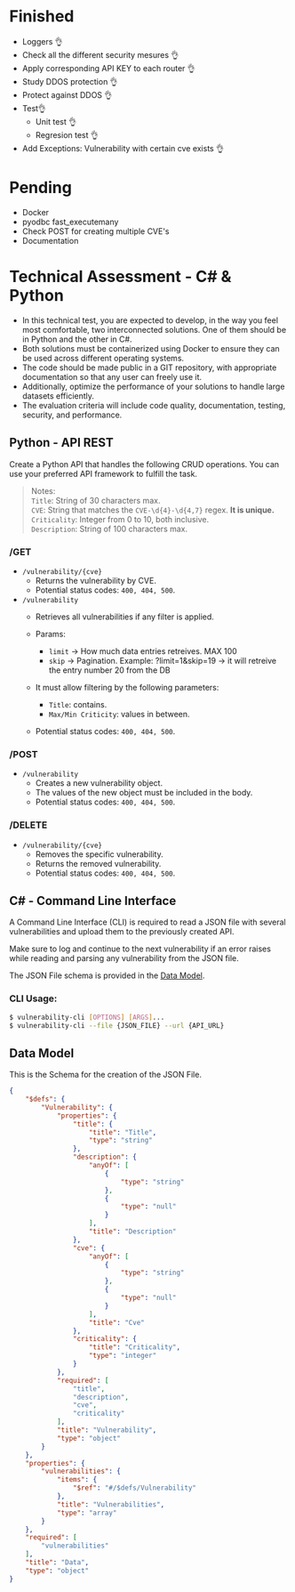# Finished
 - Loggers 👌
 - Check all the different security mesures 👌
 - Apply corresponding API KEY to each router 👌
 - Study DDOS protection 👌
 - Protect against DDOS 👌
 - Test👌
   - Unit test 👌
   - Regresion test 👌
 - Add Exceptions:
    Vulnerability with certain cve exists 👌

# Pending
 - Docker
 - pyodbc fast_executemany
 - Check POST for creating multiple CVE's
 - Documentation



 # Technical Assessment - C# & Python
 
 - In this technical test, you are expected to develop, in the way you feel most comfortable, two interconnected solutions. One of them should be in Python and the other in C#. 
 - Both solutions must be containerized using Docker to ensure they can be used across different operating systems. 
 - The code should be made public in a GIT repository, with appropriate documentation so that any user can freely use it.
 - Additionally, optimize the performance of your solutions to handle large datasets efficiently.
 - The evaluation criteria will include code quality, documentation, testing, security, and performance.
 
 ## Python - API REST
 
 Create a Python API that handles the following CRUD operations. You can use your preferred API framework to fulfill the task.
 
 > Notes:  
 > `Title`: String of 30 characters max.  
 > `CVE`: String that matches the `CVE-\d{4}-\d{4,7}` regex. **It is unique.**  
 > `Criticality`: Integer from 0 to 10, both inclusive.  
 > `Description`: String of 100 characters max.
 
 ### /GET
 - `/vulnerability/{cve}`
     - Returns the vulnerability by CVE.
     - Potential status codes: `400, 404, 500`.
 - `/vulnerability`
    - Retrieves all vulnerabilities if any filter is applied.
    - Params:
        - `limit` -> How much data entries retreives. MAX 100
        - `skip` -> Pagination.
        Example:
            ?limit=1&skip=19 -> it will retreive the entry number 20 from the DB
     
     - It must allow filtering by the following parameters:
         - `Title`: contains.
         - `Max/Min Criticity`: values in between.
     - Potential status codes: `400, 404, 500`.
 
 ### /POST
 - `/vulnerability`
     - Creates a new vulnerability object.
     - The values of the new object must be included in the body.
     - Potential status codes: `400, 404, 500`.
 
 ### /DELETE
 - `/vulnerability/{cve}`
     - Removes the specific vulnerability.
     - Returns the removed vulnerability.
     - Potential status codes: `400, 404, 500`.
 
 
 ## C# - Command Line Interface
 
 A Command Line Interface (CLI) is required to read a JSON file with several vulnerabilities and upload them to the previously created API.
 
 Make sure to log and continue to the next vulnerability if an error raises while reading and parsing any vulnerability from the JSON file.
 
 The JSON File schema is provided in the [Data Model](#data-model).
 
 ### CLI Usage:
 ```bash
 $ vulnerability-cli [OPTIONS] [ARGS]...
 $ vulnerability-cli --file {JSON_FILE} --url {API_URL}
 ```
 
 ## Data Model
 This is the Schema for the creation of the JSON File.
 ```json
 {
     "$defs": {
         "Vulnerability": {
             "properties": {
                 "title": {
                     "title": "Title",
                     "type": "string"
                 },
                 "description": {
                     "anyOf": [
                         {
                             "type": "string"
                         },
                         {
                             "type": "null"
                         }
                     ],
                     "title": "Description"
                 },
                 "cve": {
                     "anyOf": [
                         {
                             "type": "string"
                         },
                         {
                             "type": "null"
                         }
                     ],
                     "title": "Cve"
                 },
                 "criticality": {
                     "title": "Criticality",
                     "type": "integer"
                 }
             },
             "required": [
                 "title",
                 "description",
                 "cve",
                 "criticality"
             ],
             "title": "Vulnerability",
             "type": "object"
         }
     },
     "properties": {
         "vulnerabilities": {
             "items": {
                 "$ref": "#/$defs/Vulnerability"
             },
             "title": "Vulnerabilities",
             "type": "array"
         }
     },
     "required": [
         "vulnerabilities"
     ],
     "title": "Data",
     "type": "object"
 }
 ```
 
